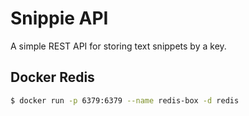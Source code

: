 # Snippie API

A simple REST API for storing text snippets by a key.

## Docker Redis

```sh
$ docker run -p 6379:6379 --name redis-box -d redis
```
